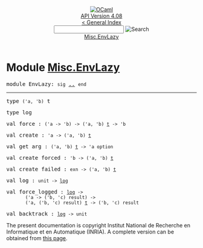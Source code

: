 <!-- ((! set title API !)) ((! set documentation !)) ((! set api !)) ((! set nobreadcrumb !)) -->
<div class="api"><header><nav class="toc brand"><a class="brand" href="https://ocaml.org/"><img src="colour-logo-gray.svg" class="svg" alt="OCaml"></a></nav><nav class="toc"><div class="toc_version"><a href="/docs" id="version-select">API Version 4.08</a></div><a href="index.html">&lt; General Index</a><div class="api_search"><input type="text" name="apisearch" id="api_search" oninput="mySearch(false);" onkeypress="this.oninput();" onclick="this.oninput();" onpaste="this.oninput();">
<img src="search_icon.svg" alt="Search" class="svg" onclick="mySearch(false)"></div>
<div id="search_results"></div><div class="toc_title"><a href="#top">Misc.EnvLazy</a></div><ul></ul></nav></header>

<h1>Module <a href="type_Misc.EnvLazy.html">Misc.EnvLazy</a></h1>

<pre><span id="MODULEEnvLazy"><span class="keyword">module</span> EnvLazy</span>: <code class="code"><span class="keyword">sig</span></code> <a href="Misc.EnvLazy.html">..</a> <code class="code"><span class="keyword">end</span></code></pre><hr width="100%">

<pre><span id="TYPEt"><span class="keyword">type</span> <code class="type">('a, 'b)</code> t</span> </pre>


<pre><span id="TYPElog"><span class="keyword">type</span> <code class="type"></code>log</span> </pre>


<pre><span id="VALforce"><span class="keyword">val</span> force</span> : <code class="type">('a -&gt; 'b) -&gt; ('a, 'b) <a href="Misc.EnvLazy.html#TYPEt">t</a> -&gt; 'b</code></pre>
<pre><span id="VALcreate"><span class="keyword">val</span> create</span> : <code class="type">'a -&gt; ('a, 'b) <a href="Misc.EnvLazy.html#TYPEt">t</a></code></pre>
<pre><span id="VALget_arg"><span class="keyword">val</span> get_arg</span> : <code class="type">('a, 'b) <a href="Misc.EnvLazy.html#TYPEt">t</a> -&gt; 'a option</code></pre>
<pre><span id="VALcreate_forced"><span class="keyword">val</span> create_forced</span> : <code class="type">'b -&gt; ('a, 'b) <a href="Misc.EnvLazy.html#TYPEt">t</a></code></pre>
<pre><span id="VALcreate_failed"><span class="keyword">val</span> create_failed</span> : <code class="type">exn -&gt; ('a, 'b) <a href="Misc.EnvLazy.html#TYPEt">t</a></code></pre>
<pre><span id="VALlog"><span class="keyword">val</span> log</span> : <code class="type">unit -&gt; <a href="Misc.EnvLazy.html#TYPElog">log</a></code></pre>
<pre><span id="VALforce_logged"><span class="keyword">val</span> force_logged</span> : <code class="type"><a href="Misc.EnvLazy.html#TYPElog">log</a> -&gt;<br>       ('a -&gt; ('b, 'c) result) -&gt;<br>       ('a, ('b, 'c) result) <a href="Misc.EnvLazy.html#TYPEt">t</a> -&gt; ('b, 'c) result</code></pre>
<pre><span id="VALbacktrack"><span class="keyword">val</span> backtrack</span> : <code class="type"><a href="Misc.EnvLazy.html#TYPElog">log</a> -&gt; unit</code></pre>
<div class="copyright">The present documentation is copyright Institut National de Recherche en Informatique et en Automatique (INRIA). A complete version can be obtained from <a href="http://caml.inria.fr/pub/docs/manual-ocaml/">this page</a>.</div></div>